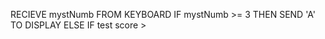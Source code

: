 RECIEVE mystNumb FROM KEYBOARD
IF mystNumb >= 3 THEN 
       SEND 'A' TO DISPLAY
ELSE
    IF test score >
